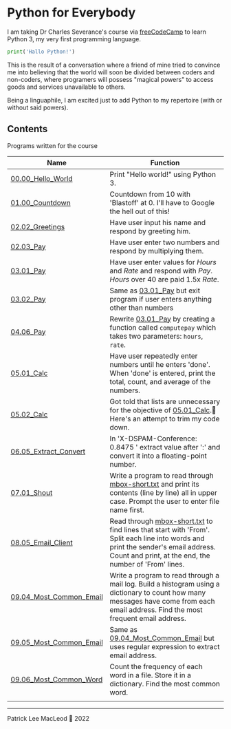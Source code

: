 # Python for Everybody

I am taking Dr Charles Severance's course via [freeCodeCamp](https://www.freecodecamp.org/learn/scientific-computing-with-python/) to learn Python 3, my very first programming language.

```python
print('Hallo Python!')
```     

This is the result of a conversation where a friend of mine tried to convince me into believing that the world will soon be divided between coders and non-coders, where programers will possess "magical powers" to access goods and services unavailable to others.

Being a linguaphile, I am excited just to add Python to my repertoire (with or without said powers).

## Contents

Programs written for the course

|Name|Function|
|---|---|
|[00.00_Hello_World](https://github.com/macanneul/Python_for_Everybody/blob/cde8c939839c6f5287a5067eb9d63dfe370e6ea8/00.00_Hello_World.py)|Print "Hello world!" using Python 3.|
|[01.00_Countdown](https://github.com/macanneul/Python_for_Everybody/blob/cde8c939839c6f5287a5067eb9d63dfe370e6ea8/01.00_Countdown.py)|Countdown from 10 with 'Blastoff' at 0. I'll have to Google the hell out of this!|
|[02.02_Greetings](https://github.com/macanneul/Python_for_Everybody/blob/cde8c939839c6f5287a5067eb9d63dfe370e6ea8/02.02_Greetings.py)|Have user input his name and respond by greeting him.|
|[02.03_Pay](https://github.com/macanneul/Python_for_Everybody/blob/cde8c939839c6f5287a5067eb9d63dfe370e6ea8/02.03_Pay.py)|Have user enter two numbers and respond by multiplying them.|
|[03.01_Pay](https://github.com/macanneul/Python_for_Everybody/blob/cde8c939839c6f5287a5067eb9d63dfe370e6ea8/03.01_Pay.py)|Have user enter values for *Hours* and *Rate* and respond with *Pay*. *Hours* over 40 are paid 1.5x *Rate*.|
|[03.02_Pay](https://github.com/macanneul/Python_for_Everybody/blob/cde8c939839c6f5287a5067eb9d63dfe370e6ea8/03.02_Pay.py)|Same as [03.01_Pay](https://github.com/macanneul/Python_for_Everybody/blob/cde8c939839c6f5287a5067eb9d63dfe370e6ea8/03.01_Pay.py) but exit program if user enters anything other than numbers|
|[04.06_Pay](https://github.com/macanneul/Python_for_Everybody/blob/cde8c939839c6f5287a5067eb9d63dfe370e6ea8/04.06_Pay.py)|Rewrite [03.01_Pay](https://github.com/macanneul/Python_for_Everybody/blob/cde8c939839c6f5287a5067eb9d63dfe370e6ea8/03.01_Pay.py) by creating a function called `computepay` which takes two parameters: `hours`, `rate`.|
|[05.01_Calc](https://github.com/macanneul/Python_for_Everybody/blob/cde8c939839c6f5287a5067eb9d63dfe370e6ea8/05.01_Calc.py)|Have user repeatedly enter numbers until he enters 'done'. When 'done' is entered, print the total, count, and average of the numbers.|
|[05.02_Calc](https://github.com/macanneul/Python_for_Everybody/blob/cde8c939839c6f5287a5067eb9d63dfe370e6ea8/05.02_Calc.py)|Got told that lists are unnecessary for the objective of [05.01_Calc](https://github.com/macanneul/Python_for_Everybody/blob/cde8c939839c6f5287a5067eb9d63dfe370e6ea8/05.01_Calc.py).🥺 Here's an attempt to trim my code down.|
|[06.05_Extract_Convert](https://github.com/macanneul/Python_for_Everybody/blob/cde8c939839c6f5287a5067eb9d63dfe370e6ea8/06.05_Extract_Convert.py)|In 'X-DSPAM-Conference: 0.8475 ' extract value after ':' and convert it into a floating-point number.|
|[07.01_Shout](https://github.com/macanneul/Python_for_Everybody/blob/0e13f520186c04b1b594e1808e6a3500cdc27764/07.01_Shout.py)|Write a program to read through [mbox-short.txt](https://github.com/macanneul/Python_for_Everybody/blob/be28e26d6705c8318db006c359128373ba2d81cc/mbox-short.txt) and print its contents (line by line) all in upper case. Prompt the user to enter file name first.|
|[08.05_Email_Client](https://github.com/macanneul/Python_for_Everybody/blob/a8bc242f938b5d8829dc264cfe7b7c4bda8f46f6/08.05_Email_Client.py)|Read through [mbox-short.txt](https://github.com/macanneul/Python_for_Everybody/blob/be28e26d6705c8318db006c359128373ba2d81cc/mbox-short.txt) to find lines that start with 'From'. Split each line into words and print the sender's email address. Count and print, at the end, the number of 'From' lines.|
|[09.04_Most_Common_Email](https://github.com/macanneul/Python_for_Everybody/blob/7d0af52d07f6171912c1bbd131e836cfb58a90cd/09.00/09.04_Most_Common_Email.py)|Write a program to read through a mail log. Build a histogram using a dictionary to count how many messages have come from each email address. Find the most frequent email address.|
|[09.05_Most_Common_Email](https://github.com/macanneul/Python_for_Everybody/blob/7d0af52d07f6171912c1bbd131e836cfb58a90cd/09.00/09.05_Most_Common_Email.py)|Same as [09.04_Most_Common_Email](https://github.com/macanneul/Python_for_Everybody/blob/7d0af52d07f6171912c1bbd131e836cfb58a90cd/09.00/09.04_Most_Common_Email.py) but uses regular expression to extract email address.|
|[09.06_Most_Common_Word](09.00/09.06_Most_Common_Word.py)|Count the frequency of each word in a file. Store it in a dictionary. Find the most common word.|
|[]()||

---
Patrick Lee MacLeod 🦄 2022